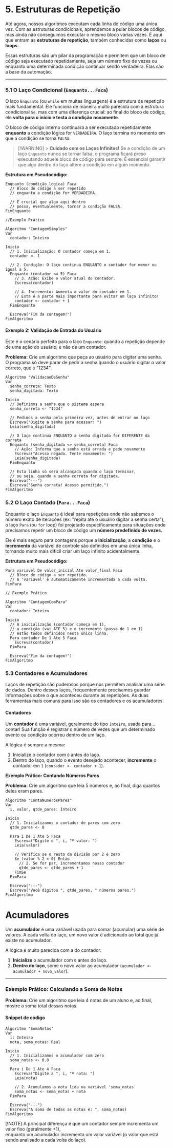 # 5. Estruturas de Repetição

Até agora, nossos algoritmos executam cada linha de código uma única vez. Com as estruturas condicionais, aprendemos a pular blocos de código, mas ainda não conseguimos executar o mesmo bloco várias vezes. É aqui que entram as **estruturas de repetição**, também conhecidas como **laços** ou **loops**.

Essas estruturas são um pilar da programação e permitem que um bloco de código seja executado repetidamente, seja um número fixo de vezes ou enquanto uma determinada condição continuar sendo verdadeira. Elas são a base da automação.

---

### 5.1 O Laço Condicional (`Enquanto...Faca`)

O laço `Enquanto` (ou `while` em muitas linguagens) é a estrutura de repetição mais fundamental. Ele funciona de maneira muito parecida com a estrutura condicional `Se`, mas com uma diferença crucial: ao final do bloco de código, ele **volta para o início e testa a condição novamente**.

O bloco de código interno continuará a ser executado repetidamente **enquanto** a condição lógica for `VERDADEIRA`. O laço termina no momento em que a condição se torna `FALSA`.

> [!WARNING] > **Cuidado com os Laços Infinitos!** Se a condição de um laço `Enquanto` nunca se tornar falsa, o programa ficará preso executando aquele bloco de código para sempre. É essencial garantir que algo dentro do laço altere a condição em algum momento.

**Estrutura em Pseudocódigo:**

```pseudocode
Enquanto (condição_logica) Faca
  // Bloco de código a ser repetido
  // enquanto a condição for VERDADEIRA.

  // É crucial que algo aqui dentro
  // possa, eventualmente, tornar a condição FALSA.
FimEnquanto

//Exemplo Prático

Algoritmo "ContagemSimples"
Var
  contador: Inteiro

Inicio
  // 1. Inicialização: O contador começa em 1.
  contador <- 1

  // 2. Condição: O laço continua ENQUANTO o contador for menor ou igual a 5.
  Enquanto (contador <= 5) Faca
    // 3. Ação: Exibe o valor atual do contador.
    Escreva(contador)

    // 4. Incremento: Aumenta o valor do contador em 1.
    // Esta é a parte mais importante para evitar um laço infinito!
    contador <- contador + 1
  FimEnquanto

  Escreva("Fim da contagem!")
FimAlgoritmo
```

#### Exemplo 2: Validação de Entrada do Usuário

Este é o cenário perfeito para o laço `Enquanto`: quando a repetição depende de uma ação do usuário, e não de um contador.

**Problema:** Crie um algoritmo que peça ao usuário para digitar uma senha. O programa só deve parar de pedir a senha quando o usuário digitar o valor correto, que é "1234".

```pseudocode
Algoritmo "ValidacaoDeSenha"
Var
  senha_correta: Texto
  senha_digitada: Texto

Inicio
  // Definimos a senha que o sistema espera
  senha_correta <- "1234"

  // Pedimos a senha pela primeira vez, antes de entrar no laço
  Escreva("Digite a senha para acessar: ")
  Leia(senha_digitada)

  // O laço continua ENQUANTO a senha digitada for DIFERENTE da correta
  Enquanto (senha_digitada <> senha_correta) Faca
    // Ação: Informa que a senha está errada e pede novamente
    Escreva("Acesso negado. Tente novamente: ")
    Leia(senha_digitada)
  FimEnquanto

  // Esta linha só será alcançada quando o laço terminar,
  // ou seja, quando a senha correta for digitada.
  Escreva("---")
  Escreva("Senha correta! Acesso permitido.")
FimAlgoritmo
```

### 5.2 O Laço Contado (`Para...Faca`)

Enquanto o laço `Enquanto` é ideal para repetições onde não sabemos o número exato de iterações (ex: "repita até o usuário digitar a senha certa"), o laço `Para` (ou `for` loop) foi projetado especificamente para situações onde precisamos repetir um bloco de código um **número predefinido de vezes**.

Ele é mais seguro para contagens porque a **inicialização**, a **condição** e o **incremento** da variável de controle são definidos em uma única linha, tornando muito mais difícil criar um laço infinito acidentalmente.

**Estrutura em Pseudocódigo:**

```pseudocode
Para variavel De valor_inicial Ate valor_final Faca
  // Bloco de código a ser repetido.
  // A 'variavel' é automaticamente incrementada a cada volta.
FimPara

// Exemplo Prático

Algoritmo "ContagemComPara"
Var
  contador: Inteiro

Inicio
  // A inicialização (contador começa em 1),
  // a condição (vai ATÉ 5) e o incremento (passo de 1 em 1)
  // estão todos definidos nesta única linha.
  Para contador De 1 Ate 5 Faca
    Escreva(contador)
  FimPara

  Escreva("Fim da contagem!")
FimAlgoritmo
```

### 5.3 Contadores e Acumuladores

Laços de repetição são poderosos porque nos permitem analisar uma série de dados. Dentro desses laços, frequentemente precisamos guardar informações sobre o que aconteceu durante as repetições. As duas ferramentas mais comuns para isso são os contadores e os acumuladores.

#### Contadores

Um **contador** é uma variável, geralmente do tipo `Inteiro`, usada para... contar! Sua função é registrar o número de vezes que um determinado evento ou condição ocorreu dentro de um laço.

A lógica é sempre a mesma:

1.  Inicialize o contador com `0` antes do laço.
2.  Dentro do laço, quando o evento desejado acontecer, **incremente** o contador em `1` (`contador <- contador + 1`).

**Exemplo Prático: Contando Números Pares**

**Problema:** Crie um algoritmo que leia 5 números e, ao final, diga quantos deles eram pares.

```pseudocode
Algoritmo "ContaNumerosPares"
Var
  i, valor, qtde_pares: Inteiro

Inicio
  // 1. Inicializamos o contador de pares com zero
  qtde_pares <- 0

  Para i De 1 Ate 5 Faca
    Escreva("Digite o ", i, "º valor: ")
    Leia(valor)

    // Verifica se o resto da divisão por 2 é zero
    Se (valor % 2 = 0) Então
      // 2. Se for par, incrementamos nosso contador
      qtde_pares <- qtde_pares + 1
    FimSe
  FimPara

  Escreva("---")
  Escreva("Você digitou ", qtde_pares, " números pares.")
FimAlgoritmo
```

# Acumuladores

Um **acumulador** é uma variável usada para somar (acumular) uma série de valores. A cada volta do laço, um novo valor é adicionado ao total que já existe no acumulador.

A lógica é muito parecida com a do contador:

1.  **Inicialize** o acumulador com `0` antes do laço.
2.  **Dentro do laço**, some o novo valor ao acumulador (`acumulador <- acumulador + novo_valor`).

---

### Exemplo Prático: Calculando a Soma de Notas

**Problema:** Crie um algoritmo que leia 4 notas de um aluno e, ao final, mostre a soma total dessas notas.

#### Snippet de código

```portugol
Algoritmo "SomaNotas"
Var
  i: Inteiro
  nota, soma_notas: Real

Inicio
  // 1. Inicializamos o acumulador com zero
  soma_notas <- 0.0

  Para i De 1 Ate 4 Faca
    Escreva("Digite a ", i, "ª nota: ")
    Leia(nota)

    // 2. Acumulamos a nota lida na variável 'soma_notas'
    soma_notas <- soma_notas + nota
  FimPara

  Escreva("---")
  Escreva("A soma de todas as notas é: ", soma_notas)
FimAlgoritmo
```

[!NOTE]
A principal diferença é que um contador sempre incrementa um valor fixo (geralmente +1),  
enquanto um acumulador incrementa um valor variável (o valor que está sendo analisado a cada volta do laço).
